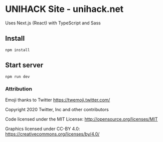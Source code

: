 # UNIHACK Site - unihack.net

Uses Next.js (React) with TypeScript and Sass

## Install

`npm install`

## Start server

`npm run dev`

### Attribution

Emoji thanks to Twitter https://twemoji.twitter.com/

Copyright 2020 Twitter, Inc and other contributors

Code licensed under the MIT License: http://opensource.org/licenses/MIT

Graphics licensed under CC-BY 4.0: https://creativecommons.org/licenses/by/4.0/
